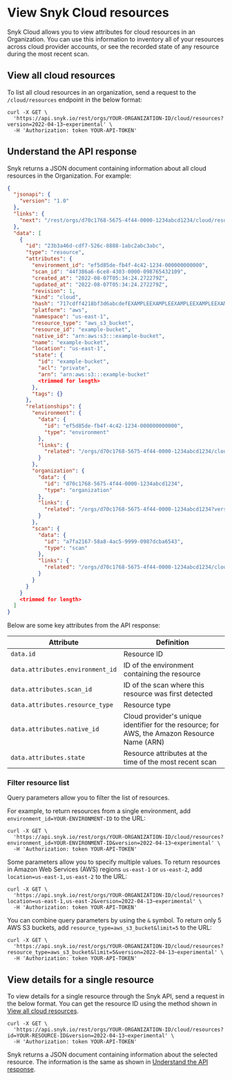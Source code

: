 # View Snyk Cloud resources

Snyk Cloud allows you to view attributes for cloud resources in an Organization. You can use this information to inventory all of your resources across cloud provider accounts, or see the recorded state of any resource during the most recent scan.

## View all cloud resources

To list all cloud resources in an organization, send a request to the `/cloud/resources` endpoint in the below format:

```
curl -X GET \
  'https://api.snyk.io/rest/orgs/YOUR-ORGANIZATION-ID/cloud/resources?version=2022-04-13~experimental' \
  -H 'Authorization: token YOUR-API-TOKEN'
```

## Understand the API response

Snyk returns a JSON document containing information about all cloud resources in the Organization. For example:

```json
{
  "jsonapi": {
    "version": "1.0"
  },
  "links": {
    "next": "/rest/orgs/d70c1768-5675-4f44-0000-1234abcd1234/cloud/resources?starting_after=eyJpZCI6IjY5ODA5MjNhLWU0ZTAtNDg3Mi04ZDAwLWRjZDEXAMPLEEXAMPLE&version=2022-04-13~experimental"
  },
  "data": [
    {
      "id": "23b3a46d-cdf7-526c-8888-1abc2abc3abc",
      "type": "resource",
      "attributes": {
        "environment_id": "ef5d85de-fb4f-4c42-1234-000000000000",
        "scan_id": "44f386a6-6ce8-4303-0000-098765432109",
        "created_at": "2022-08-07T05:34:24.272279Z",
        "updated_at": "2022-08-07T05:34:24.272279Z",
        "revision": 1,
        "kind": "cloud",
        "hash": "717cdff4218bf3d6abcdefEXAMPLEEXAMPLEEXAMPLEEXAMPLEEXAMPLEEXAMPLE",
        "platform": "aws",
        "namespace": "us-east-1",
        "resource_type": "aws_s3_bucket",
        "resource_id": "example-bucket",
        "native_id": "arn:aws:s3:::example-bucket",
        "name": "example-bucket",
        "location": "us-east-1",
        "state": {
          "id": "example-bucket",
          "acl": "private",
          "arn": "arn:aws:s3:::example-bucket"
          <trimmed for length>
        },
        "tags": {}
      },
      "relationships": {
        "environment": {
          "data": {
            "id": "ef5d85de-fb4f-4c42-1234-000000000000",
            "type": "environment"
          },
          "links": {
            "related": "/orgs/d70c1768-5675-4f44-0000-1234abcd1234/cloud/environments?id=ef5d85de-fb4f-4c42-1234-000000000000&version=2022-04-13~experimental"
          }
        },
        "organization": {
          "data": {
            "id": "d70c1768-5675-4f44-0000-1234abcd1234",
            "type": "organization"
          },
          "links": {
            "related": "/orgs/d70c1768-5675-4f44-0000-1234abcd1234?version=2022-04-13~experimental"
          }
        },
        "scan": {
          "data": {
            "id": "a7fa2167-58a8-4ac5-9999-0987dcba6543",
            "type": "scan"
          },
          "links": {
            "related": "/orgs/d70c1768-5675-4f44-0000-1234abcd1234/cloud/scans?id=a7fa2167-58a8-4ac5-9999-0987dcba6543&version=2022-04-13~experimental"
          }
        }
      }
    }
    <trimmed for length>
  ]
}
```

Below are some key attributes from the API response:

| Attribute                        | Definition                                                                                   |
| -------------------------------- | -------------------------------------------------------------------------------------------- |
| `data.id`                        | Resource ID                                                                                  |
| `data.attributes.environment_id` | ID of the environment containing the resource                                                |
| `data.attributes.scan_id`        | ID of the scan where this resource was first detected                                        |
| `data.attributes.resource_type`  | Resource type                                                                                |
| `data.attributes.native_id`      | Cloud provider's unique identifier for the resource; for AWS, the Amazon Resource Name (ARN) |
| `data.attributes.state`          | Resource attributes at the time of the most recent scan                                      |

### Filter resource list

Query parameters allow you to filter the list of resources.

For example, to return resources from a single environment, add `environment_id=YOUR-ENVIRONMENT-ID` to the URL:

```
curl -X GET \
  'https://api.snyk.io/rest/orgs/YOUR-ORGANIZATION-ID/cloud/resources?environment_id=YOUR-ENVIRONMENT-ID&version=2022-04-13~experimental' \
  -H 'Authorization: token YOUR-API-TOKEN'
```

Some parameters allow you to specify multiple values. To return resources in Amazon Web Services (AWS) regions `us-east-1` or `us-east-2`, add `location=us-east-1,us-east-2` to the URL:

```
curl -X GET \
  'https://api.snyk.io/rest/orgs/YOUR-ORGANIZATION-ID/cloud/resources?location=us-east-1,us-east-2&version=2022-04-13~experimental' \
  -H 'Authorization: token YOUR-API-TOKEN'
```

You can combine query parameters by using the `&` symbol. To return only 5 AWS S3 buckets, add `resource_type=aws_s3_bucket&limit=5` to the URL:

```
curl -X GET \
  'https://api.snyk.io/rest/orgs/YOUR-ORGANIZATION-ID/cloud/resources?resource_type=aws_s3_bucket&limit=5&version=2022-04-13~experimental' \
  -H 'Authorization: token YOUR-API-TOKEN'
```

## View details for a single resource

To view details for a single resource through the Snyk API, send a request in the below format. You can get the resource ID using the method shown in [View all cloud resources](view-snyk-cloud-resources.md#view-all-cloud-resources).

```
curl -X GET \
  'https://api.snyk.io/rest/orgs/YOUR-ORGANIZATION-ID/cloud/resources?id=YOUR-RESOURCE-ID&version=2022-04-13~experimental' \
  -H 'Authorization: token YOUR-API-TOKEN'
```

Snyk returns a JSON document containing information about the selected resource. The information is the same as shown in [Understand the API response](view-snyk-cloud-resources.md#understand-the-api-response).
